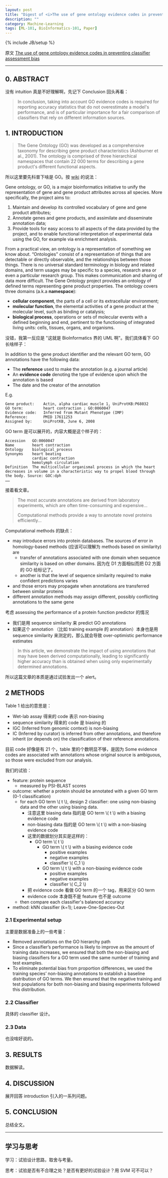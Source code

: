 ```yaml
---
layout: post
title: "Digest of <i>The use of gene ontology evidence codes in preventing classifier assessment bias</i>"
description: ""
category: Machine-Learning
tags: [ML-101, BioInformatics-101, Paper]
---
```

{% include JB/setup %}

原文 [The use of gene ontology evidence codes in preventing classifier assessment bias](http://bioinformatics.oxfordjournals.org/cgi/content/short/25/9/1173)

-----

## 0. ABSTRACT

没有 intuition 真是不好理解啊，先记下 Conclusion 回头再看：

> In conclusion, taking into account GO evidence codes is required for reporting accuracy statistics that do not overestimate a model's performance, and is of particular importance for a fair comparison of classifiers that rely on different information sources.

## 1. INTRODUCTION

> The Gene Ontology (GO) was developed as a comprehensive taxonomy for describing gene product characteristics (Ashburner et al., 2001). The ontology is comprised of three hierarchical namespaces that contain 22 000 terms for describing a gene product's different functional aspects.

所以这里要先科普下啥是 GO。按 [wiki](http://en.wikipedia.org/wiki/Gene_ontology) 的说法：

Gene ontology, or GO, is a major bioinformatics initiative to unify the representation of gene and gene product attributes across all species. More specifically, the project aims to:
  
1. Maintain and develop its controlled vocabulary of gene and gene product attributes;  
2. Annotate genes and gene products, and assimilate and disseminate annotation data;  
3. Provide tools for easy access to all aspects of the data provided by the project, and to enable functional interpretation of experimental data using the GO, for example via enrichment analysis.  

From a practical view, an ontology is a representation of something we know about. “Ontologies" consist of a representation of things that are detectable or directly observable, and the relationships between those things. There is no universal standard terminology in biology and related domains, and term usages may be specific to a species, research area or even a particular research group. This makes communication and sharing of data more difficult. The Gene Ontology project provides an ontology of defined terms representing gene product properties. The ontology covers three domains (a.k.a **namespace**):  

* **cellular component**, the parts of a cell or its extracellular environment;  
* **molecular function**, the elemental activities of a gene product at the molecular level, such as binding or catalysis;  
* **biological process**, operations or sets of molecular events with a defined beginning and end, pertinent to the functioning of integrated living units: cells, tissues, organs, and organisms.

没错，我第一反应是 "这就是 BioInformatics 界的 UML 啊"。我们具体看下 GO 长啥样子：

In addition to the gene product identifier and the relevant GO term, GO annotations have the following data:

* The **reference** used to make the annotation (e.g. a journal article)
* An **evidence code** denoting the type of evidence upon which the annotation is based
* The date and the creator of the annotation

E.g. 

```
Gene product:    Actin, alpha cardiac muscle 1, UniProtKB:P68032
GO term:         heart contraction ; GO:0060047
Evidence code:   Inferred from Mutant Phenotype (IMP)
Reference:       PMID 17611253
Assigned by:     UniProtKB, June 6, 2008
```

GO term 是可以展开的，内容大概是这个样子的：

```
Accession	GO:0060047
Name		heart contraction
Ontology	biological_process
Synonyms	heart beating
			cardiac contraction
			hemolymph circulation
Definition	The multicellular organismal process in which the heart decreases in volume in a characteristic way to propel blood through the body. Source: GOC:dph
……
```
	
接着看文章。

> The most accurate annotations are derived from laboratory experiments, which are often time-consuming and expensive...  
>   
> Computational methods provide a way to annotate novel proteins efficiently...

Computational methods 的缺点：

* may introduce errors into protein databases. The sources of error in homology-based methods (应该可以理解为 methods based on similarity) are
	* transfer of annotations associated with one domain when sequence similarity is based on other domains. 因为在 D1 方面相似而把 D2 方面的 GO 给标记了。
	* another is that the level of sequence similarity required to make confident predictions varies
* and those errors may propagate when annotations are transferred between similar proteins
* different annotation methods may assign different, possibly conflicting annotations to the same gene

考虑 assessing the performance of a protein function predictor 的情况

* 我们是用 sequence similarity 来 predict GO annotations
* 如果这个 annotation （比如 training example 的 annotation）本身也是用 sequence similarity 来测定的，那么就会导致 over-optimistic performance estimates

> In this article, we demonstrate the impact of using annotations that may have been derived computationally, leading to significantly higher accuracy than is obtained when using only experimentally determined annotations.

所以这篇文章的本质是通过试验发出一个 alert。

## 2 METHODS

Table 1 给出的意思是：

* Wet-lab assay 得来的 code 表示 non-biasing
* sequence similarity 得来的 code 是 biasing 的
* IGC (Inferred from genomic context) is non-biasing
* IC (Inferred by curator) is inferred from other annotations, and therefore inherit (or depends on) the classification of their reference annotations.

目前 code 好像是有 21 个，table 里的个数明显不够，是因为 Some evidence codes are associated with annotations whose original source is ambiguous, so those were excluded from our analysis.

我们的试验：

* feature: protein sequence
	* measured by PSI-BLAST scores
* outcome: whether a protein should be annotated with a
given GO term (0-1 classification)
	* for each GO term \\( t \\), design 2 classifier: one using non-biasing data and the other using biasing data.
		* 注意这里 biasing data 指的是 GO term \\( t \\) with a biasing evidence code
		* non-biasing data 指的是 GO term \\( t \\) with a non-biasing evidence code
		* 这里的数据划分其实是这样的：
			* GO term \\( t \\)
				* GO term \\( t \\) with a biasing evidence code
					* positive examples
					* negative examples
					* classifier \\( C_1 \\)
				* GO term \\( t \\) with a non-biasing evidence code
					* positive examples
					* negative examples
					* classifier \\( C_2 \\)
		* 把 evidence code 看做 GO term 的一个 tag，用来区分 GO term
		* evidence code 本身既不是 feature 也不是 outcome
	* then compare each classifier's balanced accuracy
* method: kNN classifier (k=1); Leave-One-Species-Out

### 2.1 Experimental setup

主要是数据准备上的一些考量：

* Removed annotations on the GO hierarchy path
* Since a classifier’s performance is likely to improve as the amount of training data increases, we ensured that both the non-biasing and biasing classifiers for a GO term used the same number of training and test examples.
* To eliminate potential bias from proportion differences, we used the training species’ non-biasing annotations to establish a baseline distribution of GO terms. We then ensured that the negative training and test populations for both non-biasing and biasing experiments followed this distribution.

### 2.2 Classifier

具体的 classifier 设计。

### 2.3 Data

也没啥好说的。

## 3. RESULTS

数据解读。

## 4. DISCUSSION

展开回答 introduction 引入的一系列问题。

## 5. CONCLUSION

总结全文。

-----

## 学习与思考

学习：试验设计思路，取舍与考量。

思考：试验是否有不合理之处？是否有更好的试验设计？用 SVM 可不可以？